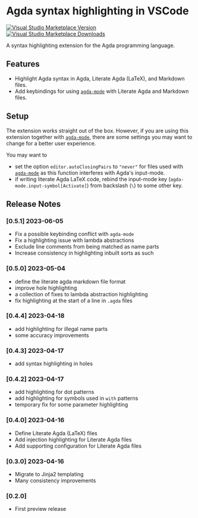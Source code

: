 # Agda syntax highlighting in VSCode

[![Visual Studio Marketplace Version](https://img.shields.io/visual-studio-marketplace/v/FredrikBakke.agda-syntax.svg)](https://marketplace.visualstudio.com/items?itemName=FredrikBakke.agda-syntax)
[![Visual Studio Marketplace Downloads](https://img.shields.io/visual-studio-marketplace/d/FredrikBakke.agda-syntax.svg)](https://marketplace.visualstudio.com/items?itemName=FredrikBakke.agda-syntax)

A syntax highlighting extension for the Agda programming language.

## Features

- Highlight Agda syntax in Agda, Literate Agda (LaTeX), and Markdown files.
- Add keybindings for using [`agda-mode`](https://marketplace.visualstudio.com/items?itemName=banacorn.agda-mode) with Literate Agda and Markdown files.

## Setup

The extension works straight out of the box. However, if you are using this extension together with [`agda-mode`](https://marketplace.visualstudio.com/items?itemName=banacorn.agda-mode), there are some settings you may want to change for a better user experience.

You may want to

- set the option `editor.autoClosingPairs` to `"never"` for files used with [`agda-mode`](https://marketplace.visualstudio.com/items?itemName=banacorn.agda-mode) as this function interferes with Agda's input-mode.
- if writing literate Agda LaTeX code, rebind the input-mode key (`agda-mode.input-symbol[Activate]`) from backslash (`\`) to some other key.

## Release Notes

### [0.5.1] 2023-06-05

- Fix a possible keybinding conflict with `agda-mode`
- Fix a highlighting issue with lambda abstractions
- Exclude line comments from being matched as name parts
- Increase consistency in highlighting inbuilt sorts as such

### [0.5.0] 2023-05-04

- define the literate agda markdown file format
- improve hole highlighting
- a collection of fixes to lambda abstraction highlighting
- fix highlighting at the start of a line in `.agda` files

### [0.4.4] 2023-04-18

- add highlighting for illegal name parts
- some accuracy improvements

### [0.4.3] 2023-04-17

- add syntax highlighting in holes

### [0.4.2] 2023-04-17

- add highlighting for dot patterns
- add highlighting for symbols used in `with` patterns
- temporary fix for some parameter highlighting

### [0.4.0] 2023-04-16

- Define Literate Agda (LaTeX) files
- Add injection highlighting for Literate Agda files
- Add supporting configuration for Literate Agda files

### [0.3.0] 2023-04-16

- Migrate to Jinja2 templating
- Many consistency improvements

### [0.2.0]

- First preview release
